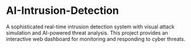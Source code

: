 # AI-Intrusion-Detection
A sophisticated real-time intrusion detection system with visual attack simulation and AI-powered threat analysis. This project provides an interactive web dashboard for monitoring and responding to cyber threats.
